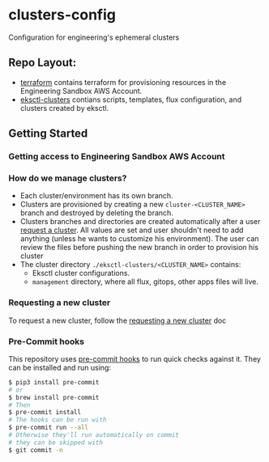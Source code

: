 # clusters-config
Configuration for engineering's ephemeral clusters

## Repo Layout:
- [terraform](./terraform/) contains terraform for provisioning resources in the Engineering Sandbox AWS Account.
- [eksctl-clusters](./eksctl-clusters/) contians scripts, templates, flux configuration, and clusters created by eksctl.

## Getting Started
### Getting access to Engineering Sandbox AWS Account

### How do we manage clusters?
- Each cluster/environment has its own branch.
- Clusters are provisioned by creating a new `cluster-<CLUSTER_NAME>` branch and destroyed by deleting the branch.
- Clusters branches and directories are created automatically after a user [request a cluster](./eksctl-clusters/README.md#request-a-cluster). All values are set and user shouldn't need to add anything (unless he wants to customize his environment). The user can review the files before pushing the new branch in order to provision his cluster
- The cluster directory `./eksctl-clusters/<CLUSTER_NAME>` contains:
    - Eksctl cluster configurations.
    - `management` directory, where all flux, gitops, other apps files will live.

### Requesting a new cluster
To request a new cluster, follow the [requesting a new cluster](./eksctl-clusters/README.md#request-a-cluster) doc

### Pre-Commit hooks

This repository uses [pre-commit hooks](https://pre-commit.com/) to run quick
checks against it. They can be installed and run using:

```bash
$ pip3 install pre-commit
# or
$ brew install pre-commit
# Then
$ pre-commit install
# The hooks can be run with
$ pre-commit run --all
# Otherwise they'll run automatically on commit
# they can be skipped with
$ git commit -n
```
